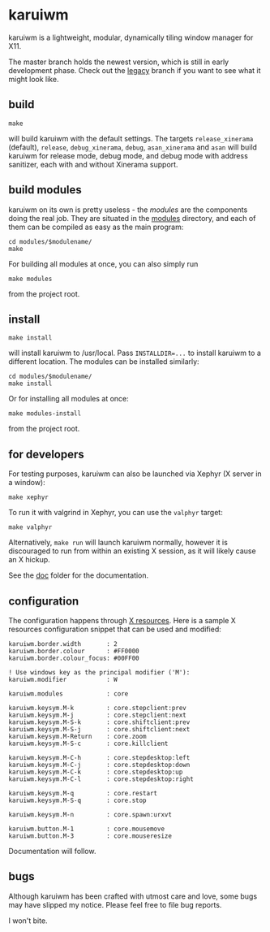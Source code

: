 karuiwm
=======

karuiwm is a lightweight, modular, dynamically tiling window manager for X11.

The master branch holds the newest version, which is still in early development
phase. Check out the [legacy](https://github.com/ayekat/karuiwm/tree/legacy)
branch if you want to see what it might look like.


build
-----

	make

will build karuiwm with the default settings. The targets `release_xinerama`
(default), `release`, `debug_xinerama`, `debug`, `asan_xinerama` and `asan` will
build karuiwm for release mode, debug mode, and debug mode with address
sanitizer, each with and without Xinerama support.


build modules
-------------

karuiwm on its own is pretty useless - the *modules* are the components doing
the real job. They are situated in the [modules](modules) directory, and each of
them can be compiled as easy as the main program:

	cd modules/$modulename/
	make

For building all modules at once, you can also simply run

	make modules

from the project root.


install
-------

	make install

will install karuiwm to /usr/local. Pass `INSTALLDIR=...` to install karuiwm to
a different location. The modules can be installed similarly:

	cd modules/$modulename/
	make install

Or for installing all modules at once:

	make modules-install

from the project root.


for developers
--------------

For testing purposes, karuiwm can also be launched via Xephyr (X server in a
window):

	make xephyr

To run it with valgrind in Xephyr, you can use the `valphyr` target:

	make valphyr

Alternatively, `make run` will launch karuiwm normally, however it is
discouraged to run from within an existing X session, as it will likely cause an
X hickup.

See the [doc](doc) folder for the documentation.


configuration
-------------

The configuration happens through [X
resources](https://en.wikipedia.org/wiki/X_resources). Here is a sample X
resources configuration snippet that can be used and modified:

``` Xresources
karuiwm.border.width       : 2
karuiwm.border.colour      : #FF0000
karuiwm.border.colour_focus: #00FF00

! Use windows key as the principal modifier ('M'):
karuiwm.modifier           : W

karuiwm.modules            : core

karuiwm.keysym.M-k         : core.stepclient:prev
karuiwm.keysym.M-j         : core.stepclient:next
karuiwm.keysym.M-S-k       : core.shiftclient:prev
karuiwm.keysym.M-S-j       : core.shiftclient:next
karuiwm.keysym.M-Return    : core.zoom
karuiwm.keysym.M-S-c       : core.killclient

karuiwm.keysym.M-C-h       : core.stepdesktop:left
karuiwm.keysym.M-C-j       : core.stepdesktop:down
karuiwm.keysym.M-C-k       : core.stepdesktop:up
karuiwm.keysym.M-C-l       : core.stepdesktop:right

karuiwm.keysym.M-q         : core.restart
karuiwm.keysym.M-S-q       : core.stop

karuiwm.keysym.M-n         : core.spawn:urxvt

karuiwm.button.M-1         : core.mousemove
karuiwm.button.M-3         : core.mouseresize
```

Documentation will follow.


bugs
----

Although karuiwm has been crafted with utmost care and love, some bugs may have
slipped my notice. Please feel free to file bug reports.

I won't bite.

